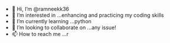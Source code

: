 - 👋 Hi, I’m @ramneekk36
- 👀 I’m interested in ...enhancing and practicing my coding skills
- 🌱 I’m currently learning ...python
- 💞️ I’m looking to collaborate on ...any issue!
- 📫 How to reach me ...r

<!---
ramneekk36/ramneekk36 is a ✨ special ✨ repository because its `README.md` (this file) appears on your GitHub profile.
You can click the Preview link to take a look at your changes.
--->
